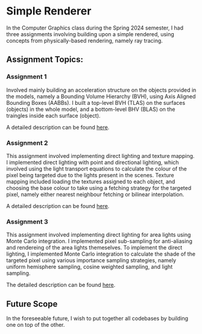 # Simple Renderer

In the Computer Graphics class during the Spring 2024 semester, I had three assignments involving building upon a simple rendered, using concepts from physically-based rendering, namely ray tracing.

## Assignment Topics:

### Assignment 1

Involved mainly building an acceleration structure on the objects provided in the models, namely a Bounding Volume Hierarchy (BVH), using Axis Aligned Bounding Boxes (AABBs). I built a top-level BVH (TLAS) on the surfaces (objects) in the whole model, and a bottom-level BHV (BLAS) on the traingles inside each surface (object).

A detailed description can be found [here](./Assignment-1/REPORT.md).

### Assignment 2

This assignment involved implementing direct lighting and texture mapping. I implemented direct lighting with point and directional lighting, which involved using the light transport equations to calculate the colour of the pixel being targeted due to the lights present in the scenes. Texture mapping included loading the textures assigned to each object, and choosing the base colour to take using a fetching strategy for the targeted pixel, namely either nearest neighbour fetching or bilinear interpolation.

A detailed description can be found [here](./Assignment-2/REPORT.md).

### Assignment 3

This assignment involved implementing direct lighting for area lights using Monte Carlo integration. I implemented pixel sub-sampling for anti-aliasing and rendereing of the area lights themeselves. To implement the direct lighting, I implemented Monte Carlo integration to calculate the shade of the targeted pixel using various importance sampling strategies, namely uniform hemisphere sampling, cosine weighted sampling, and light sampling.

The detailed description can be found [here](./Assignment-3/REPORT.md).

## Future Scope

In the foreseeable future, I wish to put together all codebases by building one on top of the other.